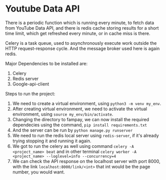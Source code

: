 # Youtube Data API

There is a periodic function which is running every minute, to fetch data from YouTube Data API, and there is redis cache storing results for a short time limit, which get refreshed every minute, or in cache miss is there.

Celery is a task queue, used to asynchronously execute work outside the HTTP request-response cycle. And the message broker used here is again redis.

Major Dependencies to be installed are:
1. Celery
2. Redis server
3. Google-api-client

Steps to run the project:
1. We need to create a virtual environment, using `python3 -m venv my_env`.
2. After creating virtual environment, we need to activate the virtual environment, using `source my_env/bin/activate`.
3. Changing the directory to fampay, we can now install the required dependecies using the command,  `pip install requirements.txt`
4. And the server can be run by `python manage.py runserver`
5. We need to run the redis local server using `redis-server`, if it's already trying stopping it and running it again.
6. We got to run the celery as well using command `celery -A <project_name> beat` and in other terminal `celery worker -A <project_name> --loglevel=info --concurrency=4`
7. We can check the API response on the localhost server with port 8000, with the link `localhost:8000/link/<int>` that int would be the page number, you would want.
